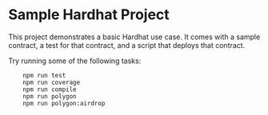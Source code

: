 # Sample Hardhat Project

This project demonstrates a basic Hardhat use case. It comes with a sample contract, a test for that contract, and a script that deploys that contract.

Try running some of the following tasks:

```shell
    npm run test
    npm run coverage
    npm run compile
    npm run polygon
    npm run polygon:airdrop
```
